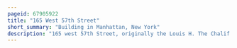 ```yaml
---
pageid: 67905922
title: "165 West 57th Street"
short_summary: "Building in Manhattan, New York"
description: "165 west 57th Street, originally the Louis H. The Chalif normal School of Dancing is a Building in the midtown manhattan Neighborhood of new York City. It is along the 57th Street north Sidewalk between sixth Avenue and seventh Avenue. The five-story building was designed by George A. And Henry Boehm for Dance Instructor Louis H. Chalif. It was designed as an Event Space, a School, and Chalif's Apartment."
---
```

